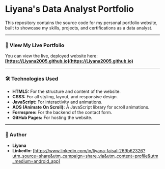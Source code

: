 # Liyana's Data Analyst Portfolio

This repository contains the source code for my personal portfolio website, built to showcase my skills, projects, and certifications as a data analyst.

---

### 🚀 View My Live Portfolio

You can view the live, deployed website here:
**[https://Liyana2005.github.io](https://Liyana2005.github.io)**

---

### 🛠️ Technologies Used

* **HTML5:** For the structure and content of the website.
* **CSS3:** For all styling, layout, and responsive design.
* **JavaScript:** For interactivity and animations.
* **AOS (Animate On Scroll):** A JavaScript library for scroll animations.
* **Formspree:** For the backend of the contact form.
* **GitHub Pages:** For hosting the website.

---

### 👤 Author

* **Liyana**
* **LinkedIn:** [https://www.linkedin.com/in/liyana-faisal-269b62326?utm_source=share&utm_campaign=share_via&utm_content=profile&utm_medium=android_app]
